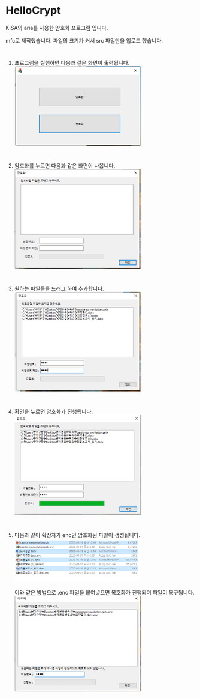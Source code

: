 # HelloCrypt
KISA의 aria를 사용한 암호화 프로그램 입니다.


mfc로 제작했습니다.
파일의 크기가 커서 src 파일만을 업로드 했습니다.   
   
#
1. 프로그램을 실행하면 다음과 같은 화면이 출력됩니다.
<img src="./doc/캡처1.PNG" width="70%" height="50%" title="캡처1" alt="캡처1"></img>


#
2. 암호화를 누르면 다음과 같은 화면이 나옵니다.
<img src="./doc/캡처2.PNG" width="70%" height="50%" title="캡처2" alt="캡처2"></img>


#
3. 원하는 파일들을 드래그 하여 추가합니다.
<img src="./doc/캡처3.PNG" width="70%" height="50%" title="캡처3" alt="캡처3"></img>

#
4. 확인을 누르면 암호화가 진행됩니다.   
<img src="./doc/캡처4.PNG" width="70%" height="50%" title="캡처4" alt="캡처4"></img>

#
5. 다음과 같이 확장자가 enc인 암호화된 파일이 생성됩니다.  
<img src="./doc/캡처5.PNG" width="70%" height="50%" title="캡처5" alt="캡처5"></img>   
   
   
   이와 같은 방법으로 .enc 파일을 붙여넣으면 복호화가 진행되며 파일이 복구됩니다.
<img src="./doc/캡처6.PNG" width="70%" height="50%" title="캡처6" alt="캡처6"></img>   
